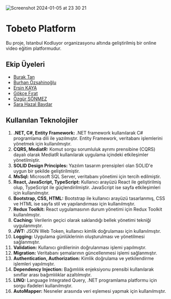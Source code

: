 ![Screenshot 2024-01-05 at 23 30 21](https://github.com/DotNetReactFullStack/tobeto-platform-frontend/assets/79023498/f2380df8-e975-46e5-83f6-5ecea21e0289)

# Tobeto Platform 

Bu proje, Istanbul Kodluyor organizasyonu altında geliştirilmiş bir online video eğitim platformudur.

## Ekip Üyeleri

- [Burak Tan](https://github.com/buraktann)  
- [Burhan Özşahinoğlu](https://github.com/burhan-xD)
- [Ersin KAYA](https://github.com/ersin-kaya) 
- [Gökçe Fırat](https://github.com/gokcefirat) 
- [Özgür SÖNMEZ](https://github.com/OzgurSonmez)  
- [Şara Hazal Baydar](https://github.com/sarahazalbaydar)


## Kullanılan Teknolojiler

1. **.NET, C#, Entity Framework:** .NET framework kullanılarak C# programlama dili ile yazılmıştır. Entity Framework, veritabanı işlemlerini yönetmek için kullanılmıştır.
2. **CQRS, MediatR:** Komut sorgu sorumluluk ayrımı prensibine (CQRS) dayalı olarak MediatR kullanılarak uygulama içindeki etkileşimler yönetilmiştir.
3. **SOLID Design Principles:** Yazılım tasarım prensipleri olan SOLID'e uygun bir şekilde geliştirilmiştir.
4. **MsSql:** Microsoft SQL Server, veritabanı yönetimi için tercih edilmiştir.
5. **React, JavaScript, TypeScript:** Kullanıcı arayüzü React ile geliştirilmiş olup, TypeScript ile güçlendirilmiştir. JavaScript ise sayfa etkileşimleri için kullanılmıştır.
6. **Bootstrap, CSS, HTML:** Bootstrap ile kullanıcı arayüzü tasarlanmış, CSS ve HTML ise sayfa stil ve yapılandırması için kullanılmıştır.
7. **Redux Toolkit:** React uygulamasının durum yönetimi için Redux Toolkit kullanılmıştır.
8. **Caching:** Verilerin geçici olarak saklandığı bellek yönetimi tekniği uygulanmıştır.
9. **JWT:** JSON Web Token, kullanıcı kimlik doğrulaması için kullanılmıştır.
10. **Logging:** Uygulama günlüklerinin oluşturulması ve yönetilmesi sağlanmıştır.
11. **Validation:** Kullanıcı girdilerinin doğrulanması işlemi yapılmıştır.
12. **Migration:** Veritabanı şemalarının güncellenmesi işlemi sağlanmıştır.
13. **Authentication, Authorization:** Kimlik doğrulama ve yetkilendirme işlemleri yapılmıştır.
14. **Dependency Injection:** Bağımlılık enjeksiyonu prensibi kullanılarak sınıflar arası bağımlılıklar azaltılmıştır.
15. **LINQ:** Language Integrated Query, .NET programlama platformu için sorgu ifadeleri kullanılmıştır.
16. **AutoMapper:** Nesneler arasında veri eşlemesi yapmak için kullanılmıştır.

